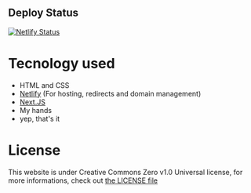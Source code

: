 ## Deploy Status
[![Netlify Status](https://api.netlify.com/api/v1/badges/06076519-4fe6-4ed5-955f-2a80a323272f/deploy-status)](https://app.netlify.com/sites/astonishing-lollipop-d2f1f5/deploys)

# Tecnology used
- HTML and CSS
- [Netlify](https://www.netlify.com/) (For hosting, redirects and domain management)
- [Next.JS](https://nextjs.org/)
- My hands
- yep, that's it
# License
This website is under Creative Commons Zero v1.0 Universal license, for more informations, check out [the LICENSE file](https://github.com/riccardomurachelli/Sito-Personale/blob/main/LICENSE)

